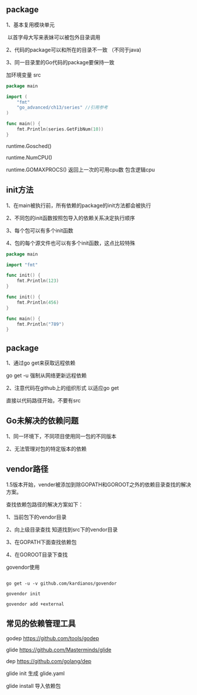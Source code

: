 ## package

1、基本复用模块单元

​	以首字母大写来表妹可以被包外目录调用

2、代码的package可以和所在的目录不一致 （不同于java)

3、同一目录里的Go代码的package要保持一致



加环境变量 src

```go
package main

import (
	"fmt"
	"go_advanced/ch13/series" //引用参考
)

func main() {
	fmt.Println(series.GetFibNum(10))
}
```



runtime.Gosched()

runtime.NumCPU()

runtime.GOMAXPROCS()  返回上一次的可用cpu数 包含逻辑cpu



## init方法

1、在main被执行前，所有依赖的package的init方法都会被执行

2、不同包的init函数按照包导入的依赖关系决定执行顺序

3、每个包可以有多个init函数

4、包的每个源文件也可以有多个init函数，这点比较特殊

```go
package main

import "fmt"

func init() {
	fmt.Println(123)
}

func init() {
	fmt.Println(456)
}

func main() {
	fmt.Println("789")
}
```



## package

1、通过go get来获取远程依赖

go get -u 强制从网络更新远程依赖

2、注意代码在github上的组织形式 以适应go get

直接以代码路径开始，不要有src



## Go未解决的依赖问题

1、同一环境下，不同项目使用同一包的不同版本

2、无法管理对包的特定版本的依赖



## vendor路径

1.5版本开始，vender被添加到除GOPATH和GOROOT之外的依赖目录查找的解决方案。

查找依赖包路径的解决方案如下：

1、当前包下的vendor目录

2、向上级目录查找  知道找到src下的vendor目录

3、在GOPATH下面查找依赖包

4、在GOROOT目录下查找



govendor使用

```

go get -u -v github.com/kardianos/govendor

govendor init

govendor add +external 
```





## 常见的依赖管理工具

godep  https://github.com/tools/godep

glide https://github.com/Masterminds/glide

dep https://github.com/golang/dep



glide init 生成 glide.yaml

glide install 导入依赖包

